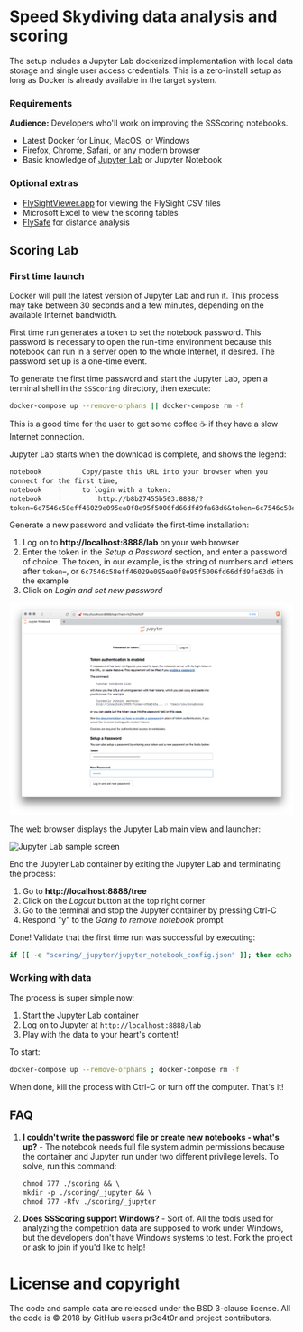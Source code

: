 # Speed Skydiving data analysis and scoring


The setup includes a Jupyter Lab dockerized implementation with local data
storage and single user access credentials.  This is a zero-install setup as long as
Docker is already available in the target system.


### Requirements

**Audience:**  Developers who'll work on improving the SSScoring notebooks.

* Latest Docker for Linux, MacOS, or Windows
* Firefox, Chrome, Safari, or any modern browser
* Basic knowledge of [Jupyter Lab](https://jupyter-notebook.readthedocs.io/en/stable/index.html)
  or Jupyter Notebook


### Optional extras

* [FlySightViewer.app](http://www.flysight.ca/extras.htm) for viewing the
  FlySight CSV files
* Microsoft Excel to view the scoring tables
* [FlySafe](https://www.facebook.com/FlySafeApp/) for distance analysis


## Scoring Lab


### First time launch

Docker will pull the latest version of Jupyter Lab and run it.  This process may
take between 30 seconds and a few minutes, depending on the available Internet
bandwidth.

First time run generates a token to set the notebook password.  This password is
necessary to open the run-time environment because this notebook can run in a
server open to the whole Internet, if desired.  The password set up is a
one-time event.

To generate the first time password and start the Jupyter Lab, open a terminal
shell in the `SSScoring` directory, then execute:

```bash
docker-compose up --remove-orphans || docker-compose rm -f
```

This is a good time for the user to get some coffee ☕️ if they have a slow
Internet connection.

Jupyter Lab starts when the download is complete, and shows the legend:

```
notebook    |     Copy/paste this URL into your browser when you connect for the first time,
notebook    |     to login with a token:
notebook    |         http://b8b27455b503:8888/?token=6c7546c58eff46029e095ea0f8e95f5006fd66dfd9fa63d6&token=6c7546c58eff46029e095ea0f8e95f5006fd66dfd9fa63d6
```

Generate a new password and validate the first-time installation:

1. Log on to **http://localhost:8888/lab** on your web browser
1. Enter the token in the _Setup a Password_ section, and enter a password of
   choice.  The token, in our example, is the string of numbers and letters
   after `token=`, or `6c7546c58eff46029e095ea0f8e95f5006fd66dfd9fa63d6` in the
   example
1. Click on _Login and set new password_

![Password set up and token browser example](https://raw.githubusercontent.com/pr3d4t0r/basdtracks2018/master/images/token-password-setup.png) 

The web browser displays the Jupyter Lab main view and launcher:

![Jupyter Lab sample screen](https://raw.githubusercontent.com/pr3d4t0r/SSScoring/master/images/lab-first-run.png) 

End the Jupyter Lab container by exiting the Jupyter Lab and terminating the process:

1. Go to **http://localhost:8888/tree**
1. Click on the _Logout_ button at the top right corner
1. Go to the terminal and stop the Jupyter container by pressing Ctrl-C
1. Respond "y" to the _Going to remove notebook_ prompt

Done!  Validate that the first time run was successful by executing:

```bash
if [[ -e "scoring/_jupyter/jupyter_notebook_config.json" ]]; then echo 'Success!'; else echo "Failed - try again"; fi
```


### Working with data

The process is super simple now:

1. Start the Jupyter Lab container
1. Log on to Jupyter at `http://localhost:8888/lab`
1. Play with the data to your heart's content!

To start:

```bash
docker-compose up --remove-orphans ; docker-compose rm -f
```

When done, kill the process with Ctrl-C or turn off the computer.  That's it!


## FAQ

1. **I couldn't write the password file or create new notebooks - what's up?** -
   The notebook needs full file system admin permissions because the container
   and Jupyter run under two different privilege levels.  To solve, run this 
   command:

   ```
   chmod 777 ./scoring && \
   mkdir -p ./scoring/_jupyter && \
   chmod 777 -Rfv ./scoring/_jupyter
   ```

1. **Does SSScoring support Windows?** - Sort of.  All the tools used for analyzing the
   competition data are supposed to work under Windows, but the developers
   don't have Windows systems to test.  Fork the project or ask to join if you'd
   like to help!


# License and copyright

The code and sample data are released under the BSD 3-clause license.  All the
code is &copy; 2018 by GitHub users pr3d4t0r and project contributors.

